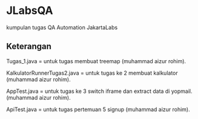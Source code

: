 # JLabsQA
kumpulan tugas QA Automation JakartaLabs

## Keterangan
Tugas_1.java = untuk tugas membuat treemap (muhammad aizur rohim).

KalkulatorRunnerTugas2.java = untuk tugas ke 2 membuat kalkulator (muhammad aizur rohim).

AppTest.java = untuk tugas ke 3 switch iframe dan extract data di yopmail. (muhammad aizur rohim).

ApiTest.java = untuk tugas pertemuan 5 signup (muhammad aizur rohim).

